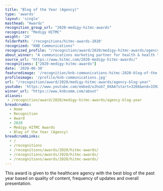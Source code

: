 ```yaml
---
title: "Blog of the Year (Agency)"
type: 'awards'
layout: 'single'
masthead: "Awards"
recognition_group_url: "2020-medigy-hitmc-awards"
recognizer: "Medigy HITMC"
weight: '24'
folderPath: '/recognitions/hitmc-awards-2020'
recognized: "KNB Communications"
recognized_profile: "/recognition/award/2020/medigy-hitmc-awards/agency-blog-year" 
about_winner: "A communications marketing partner for health & health tech companies. It goes beyond traditional approaches to deliver speed to success & accelerate growth. The company’s mission is to implement the right tools for building awareness & reputation, driving leads, reducing sales cycles, and creating lasting relationships."
source_url: "https://www.hitmc.com/2020-medigy-hitmc-awards/"
recognitions: ["2020-medigy-hitmc-awards"]
date: '2020-06-30'
featuredimage: '/recognition/knb-communications-hitmc-2020-blog-of-the-year-.jpg'
profileimage: '/profile/knb-communications.jpg'
url: "/recognition/award/2020/medigy-hitmc-awards/agency-blog-year"
youtube: 'https://www.youtube.com/embed/oJhob7_0XAA?start=3266&end=3392'
winner_url: "https://www.knbcomm.com/about"
aliases:
 - /recognition/award/2020/medigy-hitmc-awards/agency-blog-year
breadcrumbs:
  - Home
  - Recognition
  - Award
  - 2020
  - Medigy HITMC Awards
  - Blog of the Year (Agency)
breadcrumbLinks:
  - /
  - /recognitions
  - /recognitions/awards/2020/hitmc-awards/
  - /recognitions/awards/2020/hitmc-awards/
  - /recognitions/awards/2020/hitmc-awards/ 
---
```


This award is given to the healthcare agency with the best blog of the past year based on quality of content, frequency of updates and overall presentation.